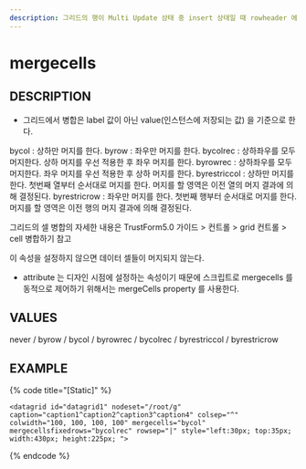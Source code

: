 ```yaml
---
description: 그리드의 행이 Multi Update 상태 중 insert 상태일 때 rowheader 에 표시할 이미지를 설정하는 속성이다.
---
```


# mergecells       

## DESCRIPTION

* 그리드에서 병합은 label 값이 아닌 value(인스턴스에 저장되는 값) 을 기준으로 한다.

bycol : 상하만 머지를 한다.
byrow : 좌우만 머지를 한다.
bycolrec : 상하좌우를 모두 머지한다. 상하 머지를 우선 적용한 후 좌우 머지를 한다.
byrowrec : 상하좌우를 모두 머지한다. 좌우 머지를 우선 적용한 후 상하 머지를 한다.
byrestriccol : 상하만 머지를 한다. 첫번째 열부터 순서대로 머지를 한다. 머지를 할 영역은 이전 열의 머지 결과에 의해 결정된다.
byrestricrow : 좌우만 머지를 한다. 첫번째 행부터 순서대로 머지를 한다. 머지를 할 영역은 이전 행의 머지 결과에 의해 결정된다.

그리드의 셀 병합의 자세한 내용은
TrustForm5.0 가이드 > 컨트롤 > grid 컨트롤 > cell 병합하기 참고

이 속성을 설정하지 않으면 데이터 셀들이 머지되지 않는다.

* attribute 는 디자인 시점에 설정하는 속성이기 때문에 스크립트로 mergecells 를 동적으로 제어하기 위해서는 mergeCells property 를 사용한다.
   
## VALUES

never / byrow / bycol / byrowrec / bycolrec / byrestriccol / byrestricrow

## EXAMPLE

{% code title="\[Static\]" %}
```markup
<datagrid id="datagrid1" nodeset="/root/g" caption="caption1^caption2^caption3^caption4" colsep="^" colwidth="100, 100, 100, 100" mergecells="bycol" mergecellsfixedrows="bycolrec" rowsep="|" style="left:30px; top:35px; width:430px; height:225px; ">  
```
{% endcode %}



